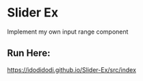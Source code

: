 # Slider Ex
 Implement my own input range component

## Run Here: 
 https://idodidodi.github.io/Slider-Ex/src/index
